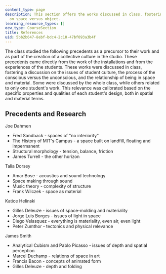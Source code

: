 ```yaml
---
content_type: page
description: This section offers the works discussed in class, fostering a discussion
  on space versus object.
learning_resource_types: []
ocw_type: CourseSection
title: References
uid: 5bb2b647-8ebf-bdc4-2c10-47bf093a3b4f
---
```


The class studied the following precedents as a precursor to their work and as part of the creation of a collective culture in the studio. These precedents came directly from the work of the installations and from the experiences of the students. These works were discussed in class, fostering a discussion on the issues of student culture, the process of the conscious versus the unconscious, and the relationship of being in space and material. Some were discussed by the whole class, while others related to only one student's work. This relevance was calibrated based on the specific properties and qualities of each student's design, both in spatial and material terms.

Precedents and Research
-----------------------

Joe Dahmen

*   Fred Sandback - spaces of "no interiority"
*   The History of MIT's Campus - a space built on landfill, floating and impermanent
*   Structural morphology - tension, balance, friction
*   James Turrell - the other horizon

Talia Dorsey

*   Amar Bose - acoustics and sound technology
*   Space making through sound
*   Music theory - complexity of structure
*   Frank Wilczek - space as material

Katice Helinski

*   Gilles Deleuze - issues of space-molding and materiality
*   Jorge Luis Borges - issues of light in space
*   Diego Velasquez - everything is materiality, even air, even light
*   Peter Zumthor - tectonics and physical relevance

James Smith

*   Analytical Cubism and Pablo Picasso - issues of depth and spatial perception
*   Marcel Duchamp - relations of space in art
*   Francis Bacon - concepts of animated form
*   Gilles Deleuze - depth and folding